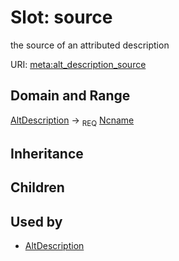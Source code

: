 # Slot: source


the source of an attributed description

URI: [meta:alt_description_source](https://w3id.org/biolink/biolinkml/meta/alt_description_source)
## Domain and Range

[AltDescription](AltDescription.md) ->  <sub>REQ</sub> [Ncname](Ncname.md)
## Inheritance

## Children

## Used by

 * [AltDescription](AltDescription.md)
